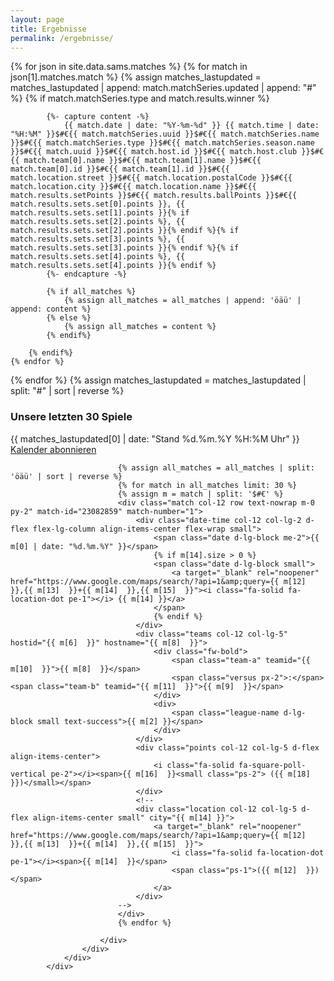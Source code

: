 ```yaml
---
layout: page
title: Ergebnisse
permalink: /ergebnisse/
---
```


{% for json in site.data.sams.matches %}
    {% for match in json[1].matches.match %}
        {% assign matches_lastupdated = matches_lastupdated | append: match.matchSeries.updated | append: "#" %}
        {% if match.matchSeries.type and match.results.winner %}

            {%- capture content -%}
                {{ match.date | date: "%Y-%m-%d" }} {{ match.time | date: "%H:%M" }}$#€{{ match.matchSeries.uuid }}$#€{{ match.matchSeries.name }}$#€{{ match.matchSeries.type }}$#€{{ match.matchSeries.season.name }}$#€{{ match.uuid }}$#€{{ match.host.id }}$#€{{ match.host.club }}$#€{{ match.team[0].name }}$#€{{ match.team[1].name }}$#€{{ match.team[0].id }}$#€{{ match.team[1].id }}$#€{{ match.location.street }}$#€{{ match.location.postalCode }}$#€{{ match.location.city }}$#€{{ match.location.name }}$#€{{ match.results.setPoints }}$#€{{ match.results.ballPoints }}$#€{{ match.results.sets.set[0].points }}, {{ match.results.sets.set[1].points }}{% if match.results.sets.set[2].points %}, {{ match.results.sets.set[2].points }}{% endif %}{% if match.results.sets.set[3].points %}, {{ match.results.sets.set[3].points }}{% endif %}{% if match.results.sets.set[4].points %}, {{ match.results.sets.set[4].points }}{% endif %}
            {%- endcapture -%}

            {% if all_matches %}
                {% assign all_matches = all_matches | append: 'öäü' | append: content %}
            {% else %}
                {% assign all_matches = content %}
            {% endif%}

        {% endif%}
    {% endfor %}
{% endfor %}
{% assign matches_lastupdated = matches_lastupdated | split: "#" | sort | reverse %}

<main class="flex-grow-1 d-flex flex-column">
    <section id="matches" class="section-bg flex-grow-1">
        <div class="container">
            <div class="col sams-matches">
                <div class="box matches-future">
                    <h3 class="fw-bold">Unsere letzten 30 Spiele</h3>
                    <div class="fst-italic small text-black-50 text-end mb-2">{{ matches_lastupdated[0] | date: "Stand %d.%m.%Y %H:%M Uhr" }}</div>
                    <div class="d-none text-center calendar"><a class="btn-small-download mt-0 mb-4" type="text/calendar" href="webcal://vcmuellheim.de/ics/all.ics"><i class="fa-solid fa-arrows-rotate"><!--refresh icon--></i> Kalender abonnieren</a></div>
                    <div class="upcoming">
                        <div class="termine-liste">

                            {% assign all_matches = all_matches | split: 'öäü' | sort | reverse %}
                            {% for match in all_matches limit: 30 %}
                            {% assign m = match | split: '$#€' %}
                            <div class="match col-12 row text-nowrap m-0 py-2" match-id="23082859" match-number="1">
                                <div class="date-time col-12 col-lg-2 d-flex flex-lg-column align-items-center flex-wrap small">
                                    <span class="date d-lg-block me-2">{{ m[0] | date: "%d.%m.%Y" }}</span>
                                    {% if m[14].size > 0 %}
                                    <span class="date d-lg-block small">
                                        <a target="_blank" rel="noopener" href="https://www.google.com/maps/search/?api=1&amp;query={{ m[12]  }},{{ m[13]  }}+{{ m[14]  }},{{ m[15]  }}"><i class="fa-solid fa-location-dot pe-1"></i> {{ m[14] }}</a>
                                    </span>
                                    {% endif %}
                                </div>
                                <div class="teams col-12 col-lg-5" hostid="{{ m[6]  }}" hostname="{{ m[8]  }}">
                                    <div class="fw-bold">
                                        <span class="team-a" teamid="{{ m[10]  }}">{{ m[8]  }}</span>
                                        <span class="versus px-2">:</span><span class="team-b" teamid="{{ m[11]  }}">{{ m[9]  }}</span>
                                    </div>
                                    <div>
                                        <span class="league-name d-lg-block small text-success">{{ m[2] }}</span>
                                    </div>
                                </div>
                                <div class="points col-12 col-lg-5 d-flex align-items-center">
                                    <i class="fa-solid fa-square-poll-vertical pe-2"></i><span>{{ m[16]  }}<small class="ps-2"> ({{ m[18]  }})</small></span>
                                </div>
                                <!--
                                <div class="location col-12 col-lg-5 d-flex align-items-center small" city="{{ m[14] }}">
                                    <a target="_blank" rel="noopener" href="https://www.google.com/maps/search/?api=1&amp;query={{ m[12]  }},{{ m[13]  }}+{{ m[14]  }},{{ m[15]  }}">
                                        <i class="fa-solid fa-location-dot pe-1"></i><span>{{ m[14]  }}</span>
                                        <span class="ps-1">({{ m[12]  }})</span>
                                    </a>
                                </div>
                            -->
                            </div>
                            {% endfor %}
                            
                        </div>
                    </div>
                </div>
            </div>